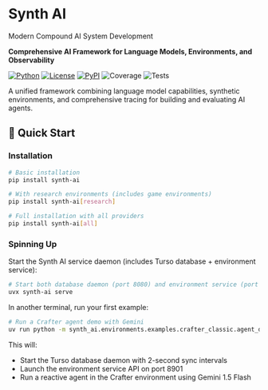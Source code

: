 # Synth AI

Modern Compound AI System Development

**Comprehensive AI Framework for Language Models, Environments, and Observability**

[![Python](https://img.shields.io/badge/python-3.11+-blue)](https://www.python.org/)
[![License](https://img.shields.io/badge/license-MIT-green)](LICENSE)
[![PyPI](https://img.shields.io/badge/PyPI-0.2.1.dev0-orange)](https://pypi.org/project/synth-ai/)
![Coverage](https://img.shields.io/badge/coverage-0.0%25-red)
![Tests](https://img.shields.io/badge/tests-17%2F17%20passing-brightgreen)

A unified framework combining language model capabilities, synthetic environments, and comprehensive tracing for building and evaluating AI agents.

## 🚀 Quick Start

### Installation

```bash
# Basic installation
pip install synth-ai

# With research environments (includes game environments)
pip install synth-ai[research]

# Full installation with all providers
pip install synth-ai[all]
```

### Spinning Up

Start the Synth AI service daemon (includes Turso database + environment service):

```bash
# Start both database daemon (port 8080) and environment service (port 8901)
uvx synth-ai serve
```

In another terminal, run your first example:

```bash
# Run a Crafter agent demo with Gemini
uv run python -m synth_ai.environments.examples.crafter_classic.agent_demos.test_crafter_react_agent --model gemini-1.5-flash
```

This will:
- Start the Turso database daemon with 2-second sync intervals
- Launch the environment service API on port 8901
- Run a reactive agent in the Crafter environment using Gemini 1.5 Flash